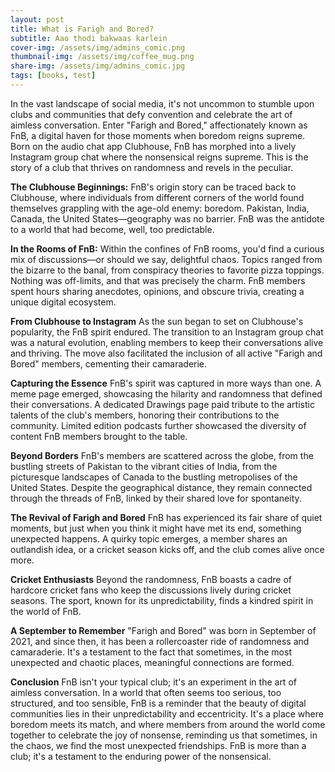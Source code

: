 ```yaml
---
layout: post
title: What is Farigh and Bored?
subtitle: Aao thodi bakwaas karlein
cover-img: /assets/img/admins_comic.png
thumbnail-img: /assets/img/coffee_mug.png
share-img: /assets/img/admins_comic.jpg
tags: [books, test]
---
```



In the vast landscape of social media, it's not uncommon to stumble upon clubs and communities that defy convention and celebrate the art of aimless conversation. Enter "Farigh and Bored," affectionately known as FnB, a digital haven for those moments when boredom reigns supreme. Born on the audio chat app Clubhouse, FnB has morphed into a lively Instagram group chat where the nonsensical reigns supreme. This is the story of a club that thrives on randomness and revels in the peculiar.

**The Clubhouse Beginnings:**
FnB's origin story can be traced back to Clubhouse, where individuals from different corners of the world found themselves grappling with the age-old enemy: boredom. Pakistan, India, Canada, the United States—geography was no barrier. FnB was the antidote to a world that had become, well, too predictable.

**In the Rooms of FnB:**
Within the confines of FnB rooms, you'd find a curious mix of discussions—or should we say, delightful chaos. Topics ranged from the bizarre to the banal, from conspiracy theories to favorite pizza toppings. Nothing was off-limits, and that was precisely the charm. FnB members spent hours sharing anecdotes, opinions, and obscure trivia, creating a unique digital ecosystem.

**From Clubhouse to Instagram**
As the sun began to set on Clubhouse's popularity, the FnB spirit endured. The transition to an Instagram group chat was a natural evolution, enabling members to keep their conversations alive and thriving. The move also facilitated the inclusion of all active "Farigh and Bored" members, cementing their camaraderie.

**Capturing the Essence**
FnB's spirit was captured in more ways than one. A meme page emerged, showcasing the hilarity and randomness that defined their conversations. A dedicated Drawings page paid tribute to the artistic talents of the club's members, honoring their contributions to the community. Limited edition podcasts further showcased the diversity of content FnB members brought to the table.

**Beyond Borders**
FnB's members are scattered across the globe, from the bustling streets of Pakistan to the vibrant cities of India, from the picturesque landscapes of Canada to the bustling metropolises of the United States. Despite the geographical distance, they remain connected through the threads of FnB, linked by their shared love for spontaneity.

**The Revival of Farigh and Bored**
FnB has experienced its fair share of quiet moments, but just when you think it might have met its end, something unexpected happens. A quirky topic emerges, a member shares an outlandish idea, or a cricket season kicks off, and the club comes alive once more.

**Cricket Enthusiasts**
Beyond the randomness, FnB boasts a cadre of hardcore cricket fans who keep the discussions lively during cricket seasons. The sport, known for its unpredictability, finds a kindred spirit in the world of FnB.

**A September to Remember**
"Farigh and Bored" was born in September of 2021, and since then, it has been a rollercoaster ride of randomness and camaraderie. It's a testament to the fact that sometimes, in the most unexpected and chaotic places, meaningful connections are formed.

**Conclusion**
FnB isn't your typical club; it's an experiment in the art of aimless conversation. In a world that often seems too serious, too structured, and too sensible, FnB is a reminder that the beauty of digital communities lies in their unpredictability and eccentricity. It's a place where boredom meets its match, and where members from around the world come together to celebrate the joy of nonsense, reminding us that sometimes, in the chaos, we find the most unexpected friendships. FnB is more than a club; it's a testament to the enduring power of the nonsensical.
